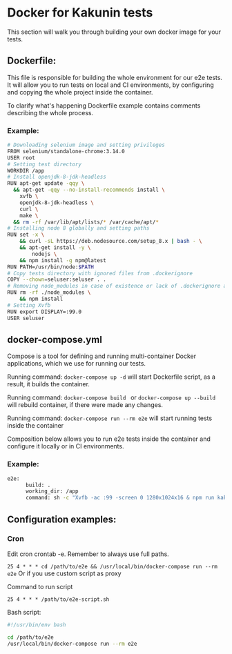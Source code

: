# Docker for Kakunin tests

This section will walk you through building your own docker image for your tests.

## Dockerfile:

This file is responsible for building the whole environment for our e2e tests.
It will allow you to run tests on local and CI environments, 
by configuring and copying the whole project inside the container.

To clarify what's happening Dockerfile example contains comments describing the whole process.

### Example:
```bash
# Downloading selenium image and setting privileges
FROM selenium/standalone-chrome:3.14.0
USER root
# Setting test directory
WORKDIR /app
# Install openjdk-8-jdk-headless
RUN apt-get update -qqy \
  && apt-get -qqy --no-install-recommends install \
    xvfb \
    openjdk-8-jdk-headless \
    curl \
    make \
  && rm -rf /var/lib/apt/lists/* /var/cache/apt/*
# Installing node 8 globally and setting paths
RUN set -x \
    && curl -sL https://deb.nodesource.com/setup_8.x | bash - \
    && apt-get install -y \
        nodejs \
    && npm install -g npm@latest
RUN PATH=/usr/bin/node:$PATH
# Copy tests directory with ignored files from .dockerignore
COPY --chown=seluser:seluser . .
# Removing node_modules in case of existence or lack of .dockerignore and installing from package.json
RUN rm -rf ./node_modules \
    && npm install
# Setting Xvfb
RUN export DISPLAY=:99.0
USER seluser
```

## docker-compose.yml

Compose is a tool for defining and running multi-container Docker applications, which we use
for running our tests.

Running command: ``docker-compose up -d`` will start Dockerfile script, as a result, it builds the container.
 
Running command: ``docker-compose build `` or ``docker-compose up --build`` will 
rebuild container, if there were made any changes.
 
Running command: ``docker-compose run --rm e2e`` will start running tests inside the container


Composition below allows you to run e2e tests inside the container and configure it locally or
in CI environments.


### Example:
```bash
e2e:
      build: .
      working_dir: /app
      command: sh -c "Xvfb -ac :99 -screen 0 1280x1024x16 & npm run kakunin"
```

## Configuration examples:

### Cron

Edit cron crontab -e. Remember to always use full paths.

``25 4 * * * cd /path/to/e2e && /usr/local/bin/docker-compose run --rm e2e``
Or if you use custom script as proxy

Command to run script
```
25 4 * * * /path/to/e2e-script.sh
```
Bash script:
```bash
#!/usr/bin/env bash

cd /path/to/e2e
/usr/local/bin/docker-compose run --rm e2e
```
